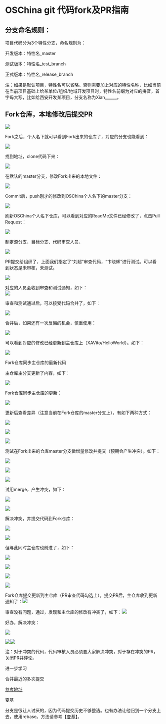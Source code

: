 # OSChina git 代码fork及PR指南

## 分支命名规则：

项目代码分为3个特性分支，命名规则为：

开发版本：特性名\_master

测试版本：特性名\_test\_branch

正式版本：特性名\_release\_branch

注：如果是默认项目，特性名可以省略。否则需要加上对应的特性名称，比如当前在当前项目基础上给某单位/组织/地域开发项目时，特性名前缀为对应的拼音，首字母大写，比如给西安开发某项目，分支名称为Xian\_\_\_\_\_\_。

## Fork仓库，本地修改后提交PR

![](http://upload-images.jianshu.io/upload_images/1124873-d77ec58aaf416bbc.png?imageMogr2/auto-orient/strip|imageView2/2/w/1240)

Fork之后，个人名下就可以看到Fork出来的仓库了，对应的分支也能看到：

![](http://upload-images.jianshu.io/upload_images/1124873-d52efefad537455f.png?imageMogr2/auto-orient/strip|imageView2/2/w/1240)

找到地址，clone代码下来：

![](http://upload-images.jianshu.io/upload_images/1124873-b3cd82108c9c04a7.png?imageMogr2/auto-orient/strip|imageView2/2/w/1240)

在默认的master分支，修改Fork出来的本地文件：

![](http://upload-images.jianshu.io/upload_images/1124873-60b2b64f25b104b5.png?imageMogr2/auto-orient/strip|imageView2/2/w/1240)

Commit后，push刚才的修改到OSChina个人名下的master分支：

![](http://upload-images.jianshu.io/upload_images/1124873-9c8cdbb0cbd9a123.png?imageMogr2/auto-orient/strip|imageView2/2/w/1240)

刷新OSChina个人名下仓库，可以看到对应的ReadMe文件已经修改了，点击Pull Request：

![](http://upload-images.jianshu.io/upload_images/1124873-0b5312b0226822fe.png?imageMogr2/auto-orient/strip|imageView2/2/w/1240)

制定源分支、目标分支、代码审查人员，

![](http://upload-images.jianshu.io/upload_images/1124873-1d91321353a43209.png?imageMogr2/auto-orient/strip|imageView2/2/w/1240)

PR提交给组织了，上面我们指定了“刘超”审查代码，“卞晓辉”进行测试。可以看到状态是未审核，未测试。

![](http://upload-images.jianshu.io/upload_images/1124873-178e17ff0c71fbc2.png?imageMogr2/auto-orient/strip|imageView2/2/w/1240)

对应的人员会收到审查和测试通知，如下：  
![](http://upload-images.jianshu.io/upload_images/1124873-822dcfda7f80e1e1.png?imageMogr2/auto-orient/strip|imageView2/2/w/1240)

审查和测试通过后，可以接受代码合并了，如下：

![](http://upload-images.jianshu.io/upload_images/1124873-3d702887b2c41055.png?imageMogr2/auto-orient/strip|imageView2/2/w/1240)

合并后，如果还有一次反悔的机会，慎重使用：

![](http://upload-images.jianshu.io/upload_images/1124873-205ea7f897dbb4c1.png?imageMogr2/auto-orient/strip|imageView2/2/w/1240)

可以看到对应的修改已经更新到主仓库上（XAVito/HelloWorld）。如下：

![](http://upload-images.jianshu.io/upload_images/1124873-87bb165a503e5d57.png?imageMogr2/auto-orient/strip|imageView2/2/w/1240)

Fork仓库同步主仓库的最新代码

主仓库主分支更新了内容，如下：

![](http://upload-images.jianshu.io/upload_images/1124873-b0ec26779d130435.png?imageMogr2/auto-orient/strip|imageView2/2/w/1240)

Fork仓库同步主仓库的更新：

![](http://upload-images.jianshu.io/upload_images/1124873-12970863eec6e68d.png?imageMogr2/auto-orient/strip|imageView2/2/w/1240)

更新后查看差异（注意当前在Fork仓库的master分支上），有如下两种方式：

![](http://upload-images.jianshu.io/upload_images/1124873-cda26b8a2e96b307.png?imageMogr2/auto-orient/strip|imageView2/2/w/1240)

![](http://upload-images.jianshu.io/upload_images/1124873-09c8ff0e6a879523.png?imageMogr2/auto-orient/strip|imageView2/2/w/1240)

![](http://upload-images.jianshu.io/upload_images/1124873-8145c10ac70fef06.png?imageMogr2/auto-orient/strip|imageView2/2/w/1240)

测试在Fork出来的仓库master分支做增量修改并提交（预期会产生冲突）。如下：

![](http://upload-images.jianshu.io/upload_images/1124873-cbcb2ee21cbfd0c1.png?imageMogr2/auto-orient/strip|imageView2/2/w/1240)

![](http://upload-images.jianshu.io/upload_images/1124873-691c4f54038cdd90.png?imageMogr2/auto-orient/strip|imageView2/2/w/1240)

![](http://upload-images.jianshu.io/upload_images/1124873-0e1be28c0bbb3cbc.png?imageMogr2/auto-orient/strip|imageView2/2/w/1240)

试用merge，产生冲突，如下：

![](http://upload-images.jianshu.io/upload_images/1124873-6362cb1c16e24548.png?imageMogr2/auto-orient/strip|imageView2/2/w/1240)

![](http://upload-images.jianshu.io/upload_images/1124873-c5ff4cbe47c28501.png?imageMogr2/auto-orient/strip|imageView2/2/w/1240)

解决冲突，并提交代码到Fork仓库：

![](http://upload-images.jianshu.io/upload_images/1124873-5d1721ded279f9fc.png?imageMogr2/auto-orient/strip|imageView2/2/w/1240)

![](http://upload-images.jianshu.io/upload_images/1124873-b72fb7d848a2f017.png?imageMogr2/auto-orient/strip|imageView2/2/w/1240)

但与此同时主仓库也前进了，如下：

![](http://upload-images.jianshu.io/upload_images/1124873-8a9e99e74394ba73.png?imageMogr2/auto-orient/strip|imageView2/2/w/1240)

![](http://upload-images.jianshu.io/upload_images/1124873-e24c937f62990392.png?imageMogr2/auto-orient/strip|imageView2/2/w/1240)

![](http://upload-images.jianshu.io/upload_images/1124873-5e32805be1db5015.png?imageMogr2/auto-orient/strip|imageView2/2/w/1240)

![](http://upload-images.jianshu.io/upload_images/1124873-996188a474b64044.png?imageMogr2/auto-orient/strip|imageView2/2/w/1240)

Fork仓库提交更新到主仓库（PR审查代码勾选上），提交PR后，主仓库收到更新通知了：![](http://upload-images.jianshu.io/upload_images/1124873-51f6b226fb43598c.png?imageMogr2/auto-orient/strip|imageView2/2/w/1240)

审查没有问题，通过，发现和主仓库的修改有冲突了，如下：![](http://upload-images.jianshu.io/upload_images/1124873-85626684d12696fe.png?imageMogr2/auto-orient/strip|imageView2/2/w/1240)

好办，解决冲突：

![](http://upload-images.jianshu.io/upload_images/1124873-bbcd66a3f74fb6e5.png?imageMogr2/auto-orient/strip|imageView2/2/w/1240)

![](http://upload-images.jianshu.io/upload_images/1124873-56be3c50955ce64e.png?imageMogr2/auto-orient/strip|imageView2/2/w/1240)![](http://upload-images.jianshu.io/upload_images/1124873-bed54a5cd6196fbe.png?imageMogr2/auto-orient/strip|imageView2/2/w/1240)

注：对于冲突的代码，代码审核人员必须要大家解决冲突，对于存在冲突的PR，关闭PR并评论。

进一步学习

合并最近的多次提交

[参考地址](https://git-scm.com/book/zh/v2/Git-工具-重写历史)

变基

分支是很让人讨厌的，因为代码提交历史不够整洁。也有办法让他归到一个分支上去，使用rebase。方法请参考【[变基](https://git-scm.com/book/zh/v2/Git-分支-变基)】。

